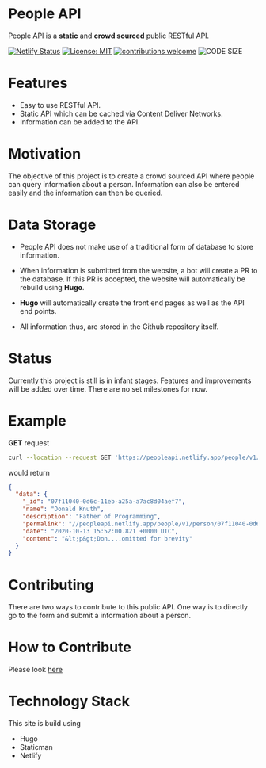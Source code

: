 
# People API

People API is a **static** and **crowd sourced** public RESTful API.

[![Netlify Status](https://img.shields.io/netlify/ca645974-c638-4ce7-8094-0dd7a9e59281.svg?style=square)](https://github.com/JianLoong/famous-people)
[![License: MIT](https://img.shields.io/badge/License-MIT-yellow.svg?style=square)](https://opensource.org/licenses/MIT)
[![contributions welcome](https://img.shields.io/badge/contributions-welcome-brightgreen.svg?style=square)](https://github.com/JianLoong/famous-people/issues)
![CODE SIZE](https://img.shields.io/github/languages/code-size/JianLoong/famous-people?style=flat-square) 

# Features

- Easy to use RESTful API.
- Static API which can be cached via Content Deliver Networks.
- Information can be added to the API.

# Motivation

The objective of this project is to create a crowd sourced API where people can
query information about a person. Information can also be entered easily and the information can then be queried.

# Data Storage

- People API does not make use of a traditional form of database to store information.

- When information is submitted from the website, a bot will create a PR to the database. If this PR is accepted, the website will automatically be rebuild using **Hugo**.

- **Hugo** will automatically create the front end pages as well as the API end points.

- All information thus, are stored in the Github repository itself.

# Status

Currently this project is still is in infant stages. Features and improvements will be added over time. There are no set milestones for now.

# Example

**GET** request

```bash
curl --location --request GET 'https://peopleapi.netlify.app/people/v1/person/07f11040-0d6c-11eb-a25a-a7ac8d04aef7/index.json'
```

would return

```json
{
  "data": {
    "_id": "07f11040-0d6c-11eb-a25a-a7ac8d04aef7",
    "name": "Donald Knuth",
    "description": "Father of Programming",
    "permalink": "//peopleapi.netlify.app/people/v1/person/07f11040-0d6c-11eb-a25a-a7ac8d04aef7/",
    "date": "2020-10-13 15:52:00.821 +0000 UTC",
    "content": "&lt;p&gt;Don....omitted for brevity"
  }
}
```

# Contributing

There are two ways to contribute to this public API. One way is to directly go
to the form and submit a information about a person.

# How to Contribute

Please look [here](https://github.com/JianLoong/famous-people/blob/main/CONTRIBUTING.md)

# Technology Stack

This site is build using

- Hugo
- Staticman
- Netlify

